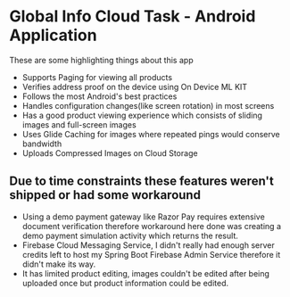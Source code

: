 # Global Info Cloud Task - Android Application

These are some highlighting things about this app

 - Supports Paging for viewing all products
 - Verifies address proof on the device using On Device ML KIT
 - Follows the most Android's best practices 
 - Handles configuration changes(like screen rotation) in most screens
 - Has a good product viewing experience which consists of sliding images and full-screen images
 - Uses Glide Caching for images where repeated pings would conserve bandwidth
 - Uploads Compressed Images on Cloud Storage
 
  ## Due to time constraints these features weren't shipped or had some workaround
  
 - Using a demo payment gateway like Razor Pay requires extensive document verification therefore workaround here done was creating a demo payment simulation activity which returns the result.
 -  Firebase Cloud Messaging Service, I didn't really had enough server credits left to host my Spring Boot Firebase Admin Service therefore it didn't make its way.
 -  It has limited product editing, images couldn't be edited after being uploaded once but product information could be edited.

   
